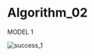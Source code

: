# Algorithm_02
MODEL 1 

![success_1](https://user-images.githubusercontent.com/80658183/121568224-6ed12600-ca5a-11eb-98d1-01cdf0bf2729.png)
